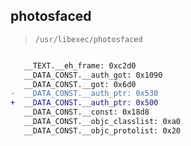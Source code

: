## photosfaced

> `/usr/libexec/photosfaced`

```diff

   __TEXT.__eh_frame: 0xc2d0
   __DATA_CONST.__auth_got: 0x1090
   __DATA_CONST.__got: 0x6d0
-  __DATA_CONST.__auth_ptr: 0x530
+  __DATA_CONST.__auth_ptr: 0x500
   __DATA_CONST.__const: 0x18d8
   __DATA_CONST.__objc_classlist: 0xa0
   __DATA_CONST.__objc_protolist: 0x20

```
